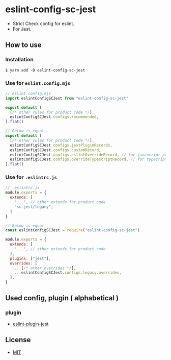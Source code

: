 # eslint-config-sc-jest
- Strict Check config for eslint.
- For Jest.

## How to use
### Installation

```shell
$ yarn add -D eslint-config-sc-jest
```

### Use for `eslint.config.mjs`

```javascript
// eslint.config.mjs
import eslintConfigSCJest from "eslint-config-sc-jest"

export default [
  [/* other rules for product code */],
  eslintConfigSCJest.configs.recommended,
].flat()

// Below is equal
export default [
  [/* other rules for product code */],
  eslintConfigSCJest.configs.jestPluginRecords,
  eslintConfigSCJest.configs.customRecord,
  eslintConfigSCJest.configs.eslintOverrideRecord, // for javascript project
  eslintConfigSCJest.configs.overrideTypescriptRecord, // for typecript project
].flat()
```

### Use for `.eslintrc.js`

```javascript
// .eslintrc.js
module.exports = {
  extends: [
    "...", // other extends for product code
    "sc-jest/legacy",
  ]
}

// Below is equal
const eslintConfigSCJest = require("eslint-config-sc-jest")

module.exports = {
  extends: [
    "...", // other extends for product code
  ],
  plugins: ["jest"],
  overrides: [
    ...[/* other overrides */],
    ...eslintConfigSCJest.configs.legacy.overrides,
  ],
}
```

## Used config, plugin ( alphabetical )
### plugin
- [eslint-plugin-jest](https://www.npmjs.com/package/eslint-plugin-jest)

## License
- [MIT](LICENSE)
